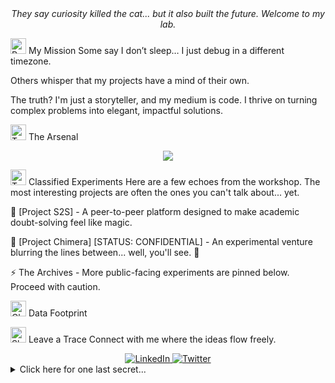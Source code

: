 <!--
Hello, intrepid visitor!
It seems you've found your way to my corner of the digital universe.
Feel free to look around, but be warned: some ideas here are still under construction.
-->

<div align="center">
<i>They say curiosity killed the cat... but it also built the future. Welcome to my lab.</i>
</div>

<img src="https://www.google.com/search?q=https://raw.githubusercontent.com/Tarikul-Islam-Anik/Animated-Fluent-Emojis/master/Emojis/Travel%2520and%2520Places/Rocket.png" alt="Rocket" width="25" height="25" /> My Mission
Some say I don’t sleep… I just debug in a different timezone.

Others whisper that my projects have a mind of their own.

The truth? I'm just a storyteller, and my medium is code. I thrive on turning complex problems into elegant, impactful solutions.

<img src="https://www.google.com/search?q=https://raw.githubusercontent.com/Tarikul-Islam-Anik/Animated-Fluent-Emojis/master/Emojis/Objects/Toolbox.png" alt="Toolbox" width="25" height="25" /> The Arsenal
<div align="center">
<a href="https://skillicons.dev">
<img src="https://www.google.com/search?q=https://skillicons.dev/icons%3Fi%3Dreact,nextjs,tailwind,figma,supabase,python,django,js,ts,cpp,arduino,git,github,vscode,vercel" />
</a>
</div>

<img src="https://www.google.com/search?q=https://raw.githubusercontent.com/Tarikul-Islam-Anik/Animated-Fluent-Emojis/master/Emojis/Objects/Test%2520Tube.png" alt="Test Tube" width="25" height="25" /> Classified Experiments
Here are a few echoes from the workshop. The most interesting projects are often the ones you can't talk about... yet.

🎯 [Project S2S] - A peer-to-peer platform designed to make academic doubt-solving feel like magic.

🧭 [Project Chimera] [STATUS: CONFIDENTIAL] - An experimental venture blurring the lines between... well, you'll see. 👀

⚡ The Archives - More public-facing experiments are pinned below. Proceed with caution.

<img src="https://www.google.com/search?q=https://raw.githubusercontent.com/Tarikul-Islam-Anik/Animated-Fluent-Emojis/master/Emojis/Activities/Chart%2520Increasing.png" alt="Chart Increasing" width="25" height="25" /> Data Footprint
<div align="center">

</div>

<img src="https://www.google.com/search?q=https://raw.githubusercontent.com/Tarikul-Islam-Anik/Animated-Fluent-Emojis/master/Emojis/Smilies/Shushing%2520Face.png" alt="Shushing Face" width="25" height="25" /> Leave a Trace
Connect with me where the ideas flow freely.

<div align="center">
<a href="https://www.google.com/search?q=https://linkedin.com/in/YOUR_USERNAME" target="_blank">
<img src="https://www.google.com/search?q=https://img.shields.io/badge/LinkedIn-%25230077B5.svg%3Fstyle%3Dfor-the-badge%26logo%3Dlinkedin%26logoColor%3Dwhite" alt="LinkedIn">
</a>
<a href="https://twitter.com/YOUR_USERNAME" target="_blank">
<img src="https://www.google.com/search?q=https://img.shields.io/badge/Twitter-%25231DA1F2.svg%3Fstyle%3Dfor-the-badge%26logo%3DTwitter%26logoColor%3Dwhite" alt="Twitter">
</a>
</div>

<details>
<summary>Click here for one last secret...</summary>

You found me.

The riddle was never about the answer.
It was about the curiosity to look for it.

That's what drives everything I build.

Keep exploring.

</details>